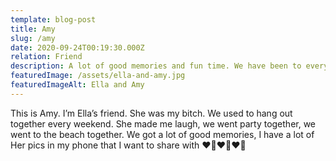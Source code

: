 ```yaml
---
template: blog-post
title: Amy
slug: /amy
date: 2020-09-24T00:19:30.000Z
relation: Friend
description: A lot of good memories and fun time. We have been to every single club in San Francisco. Ella was the party princess 💜❤️💜 
featuredImage: /assets/ella-and-amy.jpg
featuredImageAlt: Ella and Amy
---
```

This is Amy. I’m Ella’s friend. She was my bitch. We used to hang out together every weekend. She made me laugh, we went party together, we went to the beach together. We got a lot of good memories, I have a lot of Her pics in my phone that I want to share with ❤️💜❤️💜❤️💜